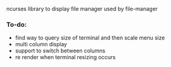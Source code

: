 ncurses library to display file manager
used by file-manager

### To-do:
- find way to query size of terminal and then scale menu size
- multi column display 
- support to switch between columns
- re render when terminal resizing occurs
